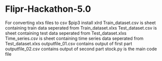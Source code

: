 # Flipr-Hackathon-5.0
For converting xlxs files to csv
$pip3 install xlrd 
Train_dataset.csv is sheet containing train data seperated from Train_dataset.xlxs
Test_dataset.csv is sheet containing test data seperated from Test_dataset.xlxs
Time_series.csv is sheet containing time series data seperated from Test_dataset.xlxs
outputfile_01.csv contains output of first part
outputfile_02.csv contains output of second part
stock.py is the main code file

